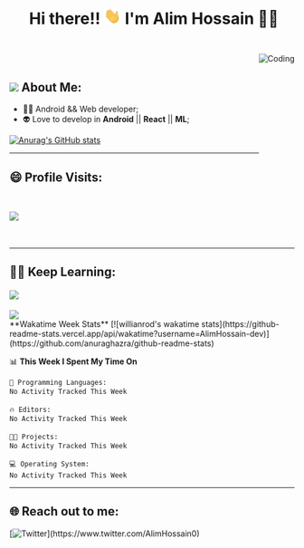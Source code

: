 # <p align="center">️ **Hi there!! <img src="https://raw.githubusercontent.com/SanjayDevTech/SanjayDevTech/master/assets/wave.gif" alt="waving hand" width="30px"> I'm Alim Hossain** 🎯️🚀️</p>

<br/>
<img align="right" alt="Coding" height="200" src="https://media.giphy.com/media/Y4ak9Ki2GZCbJxAnJD/giphy.gif">
<br/>

## <img src="https://media.giphy.com/media/WUlplcMpOCEmTGBtBW/giphy.gif" width="30"> **About Me:**


- 🧑‍💻 Android && Web developer;
- 👽 Love to develop in **Android** || **React** || **ML**;


[![Anurag's GitHub stats](https://github-readme-stats.vercel.app/api?username=AlimHossain-dev)](https://github.com/anuraghazra/github-readme-stats)
<br/>

---

## 😄 **Profile Visits:**

<br />

![](https://komarev.com/ghpvc/?username=AlimHossain-dev&style=flat-square)

<br />

---

## 👨‍🎓️️ **Keep Learning:**

   <img align="center" src="https://github-readme-stats.vercel.app/api/top-langs/?username=AlimHossain-dev&layout=compact&theme=vue-dark"/>
   <br/>
   <br/>
   <img align="center" src="https://github-readme-streak-stats.herokuapp.com/?user=AlimHossain-dev&theme=vue-dark&hide_border=true"/>

<br/>
**Wakatime Week Stats**
[![willianrod's wakatime stats](https://github-readme-stats.vercel.app/api/wakatime?username=AlimHossain-dev)](https://github.com/anuraghazra/github-readme-stats)

📊 **This Week I Spent My Time On** 

```text
💬 Programming Languages: 
No Activity Tracked This Week

🔥 Editors: 
No Activity Tracked This Week

🐱‍💻 Projects: 
No Activity Tracked This Week

💻 Operating System: 
No Activity Tracked This Week

```
---

## 🌐 **Reach out to me:** ️



[![Twitter](https://img.shields.io/badge/Twitter-Alimhossain0-informational?style=for-the-badge&labelColor=black&logo=twitter&logoColor=#1da1f2&color=#1da1f2")](https://www.twitter.com/AlimHossain0)
















